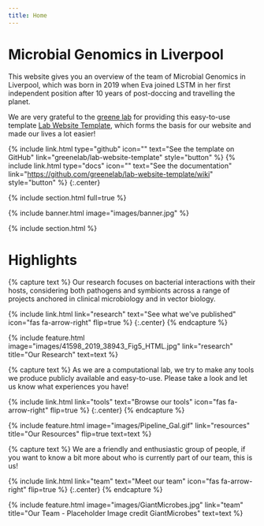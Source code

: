 ```yaml
---
title: Home
---
```


# Microbial Genomics in Liverpool

This website gives you an overview of the team of Microbial Genomics in Liverpool, which was born in 2019 when Eva joined LSTM in her first independent position after 10 years of post-doccing and travelling the planet. 

We are very grateful to the [greene lab](https://www.greenelab.com/) for providing this easy-to-use template [Lab Website Template](https://github.com/greenelab/lab-website-template), which forms the basis for our website and made our lives a lot easier!

{%
  include link.html
  type="github"
  icon=""
  text="See the template on GitHub"
  link="greenelab/lab-website-template"
  style="button"
%}
{%
  include link.html
  type="docs"
  icon=""
  text="See the documentation"
  link="https://github.com/greenelab/lab-website-template/wiki"
  style="button"
%}
{:.center}

{% include section.html full=true %}

{% include banner.html image="images/banner.jpg" %}

{% include section.html %}

# Highlights

{% capture text %}
Our research focuses on bacterial interactions with their hosts, considering both pathogens and symbionts across a range of projects anchored in clinical microbiology and in vector biology.

{%
  include link.html
  link="research"
  text="See what we've published"
  icon="fas fa-arrow-right"
  flip=true
%}
{:.center}
{% endcapture %}

{%
  include feature.html
  image="images/41598_2019_38943_Fig5_HTML.jpg"
  link="research"
  title="Our Research"
  text=text
%}

{% capture text %}
As we are a computational lab, we try to make any tools we produce publicly available and easy-to-use. Please take a look and let us know what experiences you have!

{%
  include link.html
  link="tools"
  text="Browse our tools"
  icon="fas fa-arrow-right"
  flip=true
%}
{:.center}
{% endcapture %}

{%
  include feature.html
  image="images/Pipeline_Gal.gif"
  link="resources"
  title="Our Resources"
  flip=true
  text=text
%}

{% capture text %}
We are a friendly and enthusiastic group of people, if you want to know a bit more about who is currently part of our team, this is us!

{%
  include link.html
  link="team"
  text="Meet our team"
  icon="fas fa-arrow-right"
  flip=true
%}
{:.center}
{% endcapture %}

{%
  include feature.html
  image="images/GiantMicrobes.jpg"
  link="team"
  title="Our Team - Placeholder Image credit GiantMicrobes"
  text=text
%}


